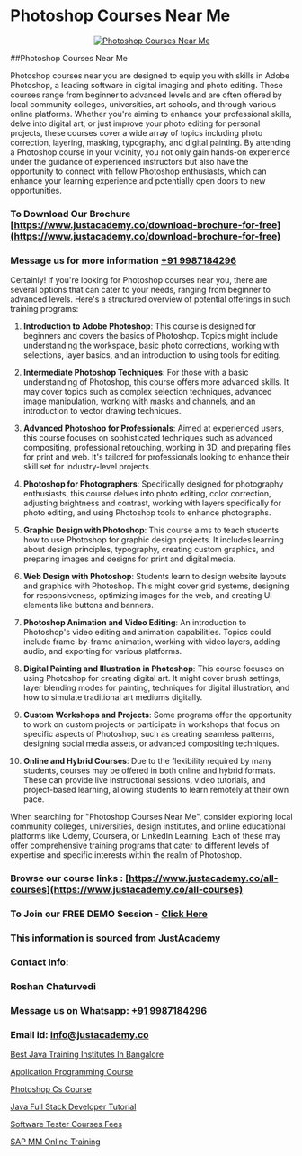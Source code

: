 # Photoshop Courses Near Me

<p align="center">
  <a href="https://justacademy.co/course-detail/photoshop-training">
    <img src="https://justacademy.co/storage2/course_image/1676637576_course_image.webp" alt="Photoshop Courses Near Me">
  </a>
</p>
##Photoshop Courses Near Me

Photoshop courses near you are designed to equip you with skills in Adobe Photoshop, a leading software in digital imaging and photo editing. These courses range from beginner to advanced levels and are often offered by local community colleges, universities, art schools, and through various online platforms. Whether you're aiming to enhance your professional skills, delve into digital art, or just improve your photo editing for personal projects, these courses cover a wide array of topics including photo correction, layering, masking, typography, and digital painting. By attending a Photoshop course in your vicinity, you not only gain hands-on experience under the guidance of experienced instructors but also have the opportunity to connect with fellow Photoshop enthusiasts, which can enhance your learning experience and potentially open doors to new opportunities.
### To Download Our Brochure [https://www.justacademy.co/download-brochure-for-free](https://www.justacademy.co/download-brochure-for-free)
### Message us for more information [+91 9987184296](https://api.whatsapp.com/send?phone=919987184296)
Certainly! If you're looking for Photoshop courses near you, there are several options that can cater to your needs, ranging from beginner to advanced levels. Here's a structured overview of potential offerings in such training programs:

1) **Introduction to Adobe Photoshop**: This course is designed for beginners and covers the basics of Photoshop. Topics might include understanding the workspace, basic photo corrections, working with selections, layer basics, and an introduction to using tools for editing.

2) **Intermediate Photoshop Techniques**: For those with a basic understanding of Photoshop, this course offers more advanced skills. It may cover topics such as complex selection techniques, advanced image manipulation, working with masks and channels, and an introduction to vector drawing techniques.

3) **Advanced Photoshop for Professionals**: Aimed at experienced users, this course focuses on sophisticated techniques such as advanced compositing, professional retouching, working in 3D, and preparing files for print and web. It's tailored for professionals looking to enhance their skill set for industry-level projects.

4) **Photoshop for Photographers**: Specifically designed for photography enthusiasts, this course delves into photo editing, color correction, adjusting brightness and contrast, working with layers specifically for photo editing, and using Photoshop tools to enhance photographs.

5) **Graphic Design with Photoshop**: This course aims to teach students how to use Photoshop for graphic design projects. It includes learning about design principles, typography, creating custom graphics, and preparing images and designs for print and digital media.

6) **Web Design with Photoshop**: Students learn to design website layouts and graphics with Photoshop. This might cover grid systems, designing for responsiveness, optimizing images for the web, and creating UI elements like buttons and banners.

7) **Photoshop Animation and Video Editing**: An introduction to Photoshop's video editing and animation capabilities. Topics could include frame-by-frame animation, working with video layers, adding audio, and exporting for various platforms.

8) **Digital Painting and Illustration in Photoshop**: This course focuses on using Photoshop for creating digital art. It might cover brush settings, layer blending modes for painting, techniques for digital illustration, and how to simulate traditional art mediums digitally.

9) **Custom Workshops and Projects**: Some programs offer the opportunity to work on custom projects or participate in workshops that focus on specific aspects of Photoshop, such as creating seamless patterns, designing social media assets, or advanced compositing techniques.

10) **Online and Hybrid Courses**: Due to the flexibility required by many students, courses may be offered in both online and hybrid formats. These can provide live instructional sessions, video tutorials, and project-based learning, allowing students to learn remotely at their own pace.

When searching for "Photoshop Courses Near Me", consider exploring local community colleges, universities, design institutes, and online educational platforms like Udemy, Coursera, or LinkedIn Learning. Each of these may offer comprehensive training programs that cater to different levels of expertise and specific interests within the realm of Photoshop.

### Browse our course links : [https://www.justacademy.co/all-courses](https://www.justacademy.co/all-courses) 
### To Join our FREE DEMO Session - [Click Here](https://www.justacademy.co/register-for-course-demo)


### This information is sourced from JustAcademy
### Contact Info:
### Roshan Chaturvedi
### Message us on Whatsapp: [+91 9987184296](https://api.whatsapp.com/send?phone=919987184296)
### Email id: [info@justacademy.co](mailto:info@justacademy.co)
                
[Best Java Training Institutes In Bangalore](https://www.linkedin.com/pulse/java-training-institutes-bangalore-software-training-sunnyvale-zhawe?trackingId=fMOVxr2i%2Ft0Gmle5HZjgEA%3D%3D&lipi=urn%3Ali%3Apage%3Ad_flagship3_company_admin%3BPMbi7PJsSrOfOFf5jCv3gg%3D%3D)

[Application Programming Course](https://www.linkedin.com/pulse/application-programming-course-justacademy-cupertino-qskwc?trackingId=yaWwznGGXOljcHiDSnY10A%3D%3D&lipi=urn%3Ali%3Apage%3Ad_flagship3_company_admin%3BnS5tGyG4QnikczaDjz%2F1LQ%3D%3D)

[Photoshop Cs Course](https://medium.com/@roneet705/photoshop-cs-course-ad03754297eb)

[Java Full Stack Developer Tutorial](https://medium.com/@akanshapatil/java-full-stack-developer-tutorial-b51c7231766c)

[Software Tester Courses Fees](https://justacademyin.github.io/justacademy/software-tester-courses-fees)

[SAP MM Online Training](https://justacademyin.github.io/Articles/SAP-MM-Online-Training)

